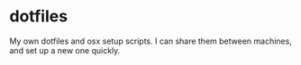 # dotfiles

My own dotfiles and osx setup scripts. I can share them between machines, and set up a new one quickly.

